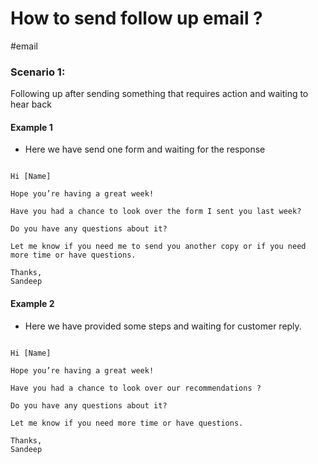 # How to send follow up email ?
#email

### Scenario 1:  
Following up after sending something that requires action and waiting to hear back  

#### Example 1
- Here we have send one form and waiting for the response 

```

Hi [Name]

Hope you’re having a great week!

Have you had a chance to look over the form I sent you last week?

Do you have any questions about it?

Let me know if you need me to send you another copy or if you need more time or have questions.

Thanks,
Sandeep

```


#### Example 2
- Here we have provided some steps and waiting for customer reply.

```

Hi [Name]

Hope you’re having a great week!

Have you had a chance to look over our recommendations ?

Do you have any questions about it?

Let me know if you need more time or have questions.

Thanks,
Sandeep

```